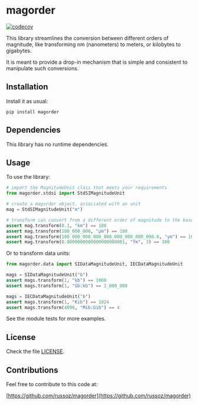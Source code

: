 magorder
========
[![codecov](https://codecov.io/gh/russoz/magorder/branch/main/graph/badge.svg?token=URMPURMN8S)](https://codecov.io/gh/russoz/magorder)

This library streamlines the conversion between different orders of magnitude, like transforming nm (nanometers) to meters, or kilobytes to gigabytes.

It is meant to provide a drop-in mechanism that is simple and consistent to manipulate such conversions.

## Installation

Install it as usual:

    pip install magorder

## Dependencies

This library has no runtime dependencies.

## Usage

To use the library:

```python
# import the MagnitudeUnit class that meets your requirements
from magorder.stdsi import StdSIMagnitudeUnit

# create a magorder object, associated with an unit
mag = StdSIMagnitudeUnit("m")

# transform can convert from a different order of magnitude to the base unit
assert mag.transform(0.1, "km") == 100
assert mag.transform(100_000_000, "µm") == 100
assert mag.transform(100_000_000_000_000_000_000_000_000.0, "ym") == 100
assert mag.transform(0.0000000000000000000001, "Ym", 3) == 100
```

Or to transform data units:

```python
from magorder.data import SIDataMagnitudeUnit, IECDataMagnitudeUnit

mags = SIDataMagnitudeUnit("b")
assert mags.transform(1, "kb") == 1000
assert mags.transform(1, "Gb:kb") == 1_000_000

mags = IECDataMagnitudeUnit("b")
assert mags.transform(1, "Kib") == 1024
assert mags.transform(4096, "Mib:Gib") == 4
```

See the module tests for more examples.

## License

Check the file [LICENSE](LICENSE).

## Contributions

Feel free to contribute to this code at:

[https://github.com/russoz/magorder](https://github.com/russoz/magorder)
